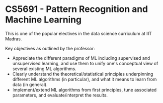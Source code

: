 # CS5691 - Pattern Recognition and Machine Learning

This is one of the popular electives in the data science curriculum at IIT Madras.

Key objectives as outlined by the professor:
* Appreciate the different paradigms of ML including supervised and unsupervised learning, and use them to unify one's conceptual view of several existing ML algorithms.
* Clearly understand the theoretical/statistical principles underpinning different ML algorithms (in particular), and what it means to learn from data (in general).
* Implement/extend ML algorithms from first principles, tune associated parameters, and evaluate/interpret the results.
